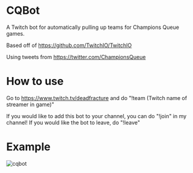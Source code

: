 # CQBot

A Twitch bot for automatically pulling up teams for Champions Queue games.

Based off of https://github.com/TwitchIO/TwitchIO

Using tweets from https://twitter.com/ChampionsQueue

# How to use

Go to https://www.twitch.tv/deadfracture and do "!team (Twitch name of streamer in game)"

If you would like to add this bot to your channel, you can do "!join" in my channel! If you would like the bot to leave, do "!leave"

# Example


![cqbot](https://www.youtube.com/watch?v=xA8_HZGzu4k)
